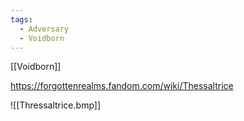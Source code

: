 ```yaml
---
tags:
  - Adversary
  - Voidborn
---
```

[[Voidborn]]













https://forgottenrealms.fandom.com/wiki/Thessaltrice

![[Thressaltrice.bmp]]